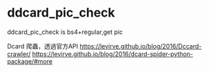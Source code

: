 # ddcard_pic_check
ddcard_pic_check is bs4+regular,get pic

Dcard 爬蟲，透過官方API
https://levirve.github.io/blog/2016/Dccard-crawler/
https://levirve.github.io/blog/2016/dcard-spider-python-package/#more
